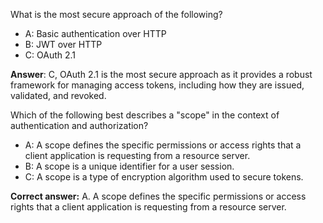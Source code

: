 What is the most secure approach of the following?

- A: Basic authentication over HTTP
- B: JWT over HTTP
- C: OAuth 2.1

**Answer**: C, OAuth 2.1 is the most secure approach as it provides a robust framework for managing access tokens, including how they are issued, validated, and revoked. 

Which of the following best describes a "scope" in the context of authentication and authorization?

- A: A scope defines the specific permissions or access rights that a client application is requesting from a resource server.
- B: A scope is a unique identifier for a user session.
- C: A scope is a type of encryption algorithm used to secure tokens.

**Correct answer:** A. A scope defines the specific permissions or access rights that a client application is requesting from a resource server.
